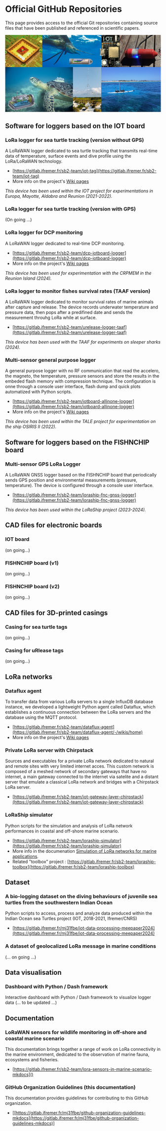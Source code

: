 # Official GitHub Repositories

This page provides access to the official Git repositories containing source files that have been published and referenced in scientific papers.

![](./assets/banner_opensource_device_ifremer_lirmm.png)

## Software for loggers based on the IOT board

### LoRa logger for sea turtle tracking (version without GPS)

A LoRaWAN logger dedicated to sea turtle tracking that transmits real-time data of temperature, surface events and dive profile using the LoRa/LoRaWAN technology.

- [https://gitlab.ifremer.fr/sb2-team/iot-tag](https://gitlab.ifremer.fr/sb2-team/iot-tag)
- More info on the project's [Wiki pages](https://gitlab.ifremer.fr/sb2-team/iot-tag/-/wikis/home)

*This device has been used within the IOT project for experimentations in Europa, Mayotte, Aldabra and Reunion (2021-2022).*

### LoRa logger for sea turtle tracking (version with GPS)

(On going ...)

### LoRa logger for DCP monitoring

A LoRaWAN logger dedicated to real-time DCP monitoring.


- [https://gitlab.ifremer.fr/sb2-team/dcp-iotboard-logger](https://gitlab.ifremer.fr/sb2-team/dcp-iotboard-logger)
- More info on the project's [Wiki pages](https://gitlab.ifremer.fr/sb2-team/dcp-iotboard-logger/-/wikis/home)

*This device has been used for experimentation with the CRPMEM in the Reunion Island (2024).*

### LoRa logger to monitor fishes survival rates (TAAF version)

A LoRaWAN logger dedicated to monitor survival rates of marine animals after capture and release. The device records underwater temperature and pressure data, then pops after a predifined date and sends the measurement throuhg LoRa while at surface.

- [https://gitlab.ifremer.fr/sb2-team/urelease-logger-taaf](https://gitlab.ifremer.fr/sb2-team/urelease-logger-taaf)

*This device has been used with the TAAF for experiments on sleeper sharks (2024).*

### Multi-sensor general purpose logger

A general purpose logger with no RF communication that read the accelero, the magneto, the temperature, pressure sensors and store the results in the embeded flash memory with compression technique. The configuration is onne through a console user interface, flash dump and quick plots automatized with Python scripts.

- [https://gitlab.ifremer.fr/sb2-team/iotboard-allinone-logger](https://gitlab.ifremer.fr/sb2-team/iotboard-allinone-logger)
- More info on the project's [Wiki pages](https://gitlab.ifremer.fr/sb2-team/iotboard-allinone-logger/-/wikis/home)

*This device has been used within the TALE project for experimentation on the ship OSIRIS II (2022).*

## Software for loggers based on the FISHNCHIP board

### Multi-sensor GPS LoRa Logger

A LoRaWAN GNSS logger based on the FISHNCHIP board that periodically sends GPS position and environmental measurements (pressure, temperature). The device is configured through a console user interface.

- [https://gitlab.ifremer.fr/sb2-team/loraship-fnc-gnss-logger](https://gitlab.ifremer.fr/sb2-team/loraship-fnc-gnss-logger)

*This device has been used within the LoRaShip project (2023-2024).*

## CAD files for electronic boards

### IOT board

(on going...)

### FISHNCHIP board (v1)

(on going...)

### FISHNCHIP board (v2)

(on going...)

## CAD files for 3D-printed casings

### Casing for sea turtle tags

(on going...)

### Casing for uRlease tags

(on going...)


## LoRa networks

### Dataflux agent

 To transfer data from various LoRa servers to a single InfluxDB database instance, we developed a lightweight Python agent called Dataflux, which establishes a continuous connection between the LoRa servers and the database using the MQTT protocol. 

- [https://gitlab.ifremer.fr/sb2-team/dataflux-agent](https://gitlab.ifremer.fr/sb2-team/dataflux-agent/-/wikis/home)
- More info on the project's [Wiki pages](https://gitlab.ifremer.fr/sb2-team/dataflux-agent/-/wikis/home)

### Private LoRa server with Chirpstack

Sources and executables for a private LoRa network dedicated to natural and remote sites with very limited internet acces.
This custom network is composed of a meshed network of secondary gateways that have no internet, a main gateway connected to the internet via satelite and a distant server that emulate a classical LoRa network and bridges with a Chirpstack LoRa server.

- [https://gitlab.ifremer.fr/sb2-team/iot-gateway-layer-chirpstack](https://gitlab.ifremer.fr/sb2-team/iot-gateway-layer-chirpstack)

### LoRaShip simulator

Python scripts for the simulation and analysis of LoRa network performances in coastal and off-shore marine scenario.

- [https://gitlab.ifremer.fr/sb2-team/loraship-simulator](https://gitlab.ifremer.fr/sb2-team/loraship-simulator)
- More info in the documenation [Simulation of LoRa networks for marine applications](./algorithm-coverage.md).
- Related "toolbox" project : [https://gitlab.ifremer.fr/sb2-team/loraship-toolbox](https://gitlab.ifremer.fr/sb2-team/loraship-toolbox)

## Dataset

### A bio-logging dataset on the diving behaviours of juvenile sea turtles from the southwestern Indian Ocean

Python scripts to access, process and analyze data produced within the Indian Ocean sea Turtles project (IOT, 2018-2021, Ifremer/CNRS)

- [https://gitlab.ifremer.fr/mj31fbe/iot-data-processing-meepaper2024](https://gitlab.ifremer.fr/mj31fbe/iot-data-processing-meepaper2024)

### A dataset of geolocalized LoRa message in marine conditions

(... on going ...)

## Data visualisation

### Dashboard with Python / Dash framework

Interactive dashboard with Python / Dash framework to visualize logger data (... to be updated ...)

## Documentation 

### LoRaWAN sensors for wildlife monitoring in off-shore and coastal marine scenario

This documentation brings together a range of work on LoRa connectivity in the marine environment, dedicated to the observation of marine fauna, ecosystems and fisheries.

- [https://gitlab.ifremer.fr/sb2-team/lora-sensors-in-marine-scenario-mkdocs]()

### GitHub Organization Guidelines (this documentation)

This documentation provides guidelines for contributing to this GitHub organization.

- [[https://gitlab.ifremer.fr/mj31fbe/github-organization-guidelines-mkdocs](https://gitlab.ifremer.fr/mj31fbe/github-organization-guidelines-mkdocs)]